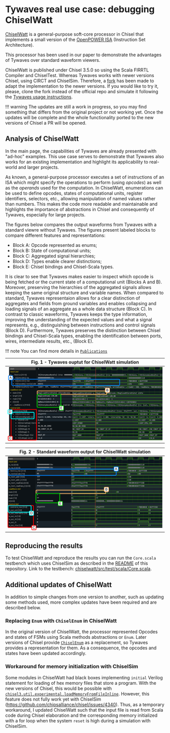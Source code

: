 # Tywaves real use case: debugging ChiselWatt

[ChiselWatt](https://github.com/antonblanchard/chiselwatt) is a general-purpose soft-core processor in Chisel that implements a small version of the [OpenPOWER ISA](https://openpowerfoundation.org/specifications/isa/) (Instruction Set Architecture).

This processor has been used in our paper to demonstrate the advantages of Tywaves over standard waveform viewers.

ChiselWatt is published under Chisel 3.5.0 so using the Scala FIRRTL Compiler and ChiselTest. Whereas Tywaves works with newer versions Chisel, using CIRCT and ChiselSim.
Therefore, a [fork](https://github.com/rameloni/chiselwatt/tree/migrate-to-chiselsim) has been made to adapt the implementation to the newer versions. If you would like to try it, please, clone the fork instead of the official repo and simulate it following the [Tywaves usage instructions](./README.md#usage-in-a-project-through-the-tywaves-chisel-api).

!!! warning
    The updates are still a work in progress, so you may find something that differs from the original project or not working yet.
    Once the updates will be complete and the whole functionality ported to the new versions of Chisel a PR will be opened.

## Analysis of ChiselWatt

In the main page, the capabilities of Tywaves are already presented with "ad-hoc" examples.
This use case serves to demonstrate that Tywaves also works for an existing implementation
and highlight its applicability to real-world and larger projects.

As known, a general-purpose processor executes a set of instructions of an ISA which might
specify the operations to perform (using *opcodes*) as well as the *operands* used for the
computation.
In ChiselWatt, enumerations can be used to define opcodes, states of computational units,
register identifiers, selectors, etc., allowing manipulation of named values rather than numbers.
This makes the code more readable and maintainable and highlights the importance of 
abstractions in Chisel and consequently of Tywaves, especially for large projects.

The figures below compares the output waveforms from Tywaves with a standard viewre without Tywaves.
The figures present labeled blocks to compare different features and representations:

- Block A: Opcode represented as enums; 
- Block B: State of computational units; 
- Block C: Aggregated signal hierarchies;
- Block D: Types enable clearer distinctions; 
- Block E: Chisel bindings and Chisel-Scala types.

It is clear to see that Tywaves makes easier to inspect which opcode is being fetched or the current state of a 
computational unit (Blocks A and B). Moreover, preserving the hierarchies of the aggregated signals allows keeping the 
same original structure and variable names. When compared to standard, Tywaves representaion allows for a clear 
distinction of aggregates and fields from ground variables and enables collapsing and loading signals of an aggregate as
a whole data structure (Block C). In contrast to classic waveforms, Tywaves keeps the type information, improving the 
understanding of the expected values and what a signal represents, e.g., distinguishing between instructions and control
signals (Block D). Furthermore, Tywaves preserves the distinction between Chisel bindings and Chisel-Scala types, 
enabling the identification between ports, wires, intermediate results, etc., (Block E).

!!! note
    You can find more details in [`Publications`](./README.md#publications)
 
| Fig. 1 - Tywaves ouptut for ChiselWatt simulation                         |
| ------------------------------------------------------------------------- |
| ![Tywaves ChiselWatt waveform](./images/chiselwatt-tywaves.png) |

| Fig. 2 - Standard waveform output for ChiselWatt simulation       |
| ----------------------------------------------------------------- |
| ![VCD ChiselWatt waveform](./images/chiselwatt-vcd.png) |

## Reproducing the results
To test ChiselWatt and reproduce the results you can run the `Core.scala` testbench which uses ChiselSim as described in the [README](./README.md#usage-in-a-project-through-the-tywaves-chisel-api) 
of this repository.
Link to the testbench: [chiselwatt/src/test/scala/Core.scala](https://github.com/rameloni/chiselwatt/blob/migrate-to-chiselsim/src/test/scala/Core.scala).


## Additional updates of ChiselWatt
In addition to simple changes from one version to another, such as updating some methods used, more complex updates have 
been required and are described below.

### Replacing `Enum` with `ChiselEnum` in ChiselWatt
In the original version of ChiselWatt, the processor represented Opcodes and states of FSMs using Scala methods 
abstractions or `Enum`. Later versions of Chisel provide [`ChiselEnum`](https://www.chisel-lang.org/docs/explanations/chisel-enum)
as a replacement, so Tywaves provides a representation for them. As a consequence, the opcodes and states have been updated
accordingly.

### Workaround for memory initialization with ChiselSim
Some modules in ChiselWatt had black boxes implementing `initial` Verilog statement for loading of hex memory
files that store a program. With the new versions of Chisel, this would be possible with [`chisel3.util.experimental.loadMemoryFromFileInline`](https://www.chisel-lang.org/docs/appendix/experimental-features#inline-initialization-with-external-file).
However, this feature does not fully work yet with ChiselSim (https://github.com/chipsalliance/chisel/issues/4340). Thus,
as a temporary workaround, I updated ChiselWatt such that the input file is read from Scala code during Chisel elaboration 
and the corresponding memory initialized with a for loop when the system `reset` is high during a simulation with ChiselSim.
